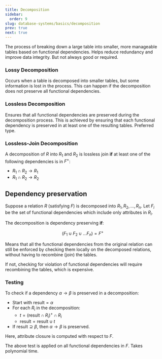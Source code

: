 ```yaml
---
title: Decomposition
sidebar:
  order: 9
slug: database-systems/basics/decomposition
prev: true
next: true
---
```


The process of breaking down a large table into smaller, more manageable tables based on functional dependencies. Helps reduce redundancy and improve data integrity. But not always good or required.

### Lossy Decomposition

Occurs when a table is decomposed into smaller tables, but some information is lost in the process. This can happen if the decomposition does not preserve all functional dependencies.

### Lossless Decomposition

Ensures that all functional dependencies are preserved during the decomposition process. This is achieved by ensuring that each functional dependency is preserved in at least one of the resulting tables. Preferred type.

### Lossless-Join Decomposition

A decomposition of $R$ into $R_1$ and $R_2$ is lossless join **if** at least one of the following dependencies is in $F^+$:
- $R_1 \cap R_2 \rightarrow R_1$
- $R_1 \cap R_2 \rightarrow R_2$

## Dependency preservation

Suppose a relation $R$ (satisfying $F$) is decomposed into $R_1, R_2, \ldots, R_n$. Let $F_i$ be the set of functional dependencies which include only attributes in $R_i$.

The decomposition is dependency preserving **if**:

```math
(F_1 \cup F_2 \cup \ldots F_n) = F^+
```

Means that all the functional dependencies from the original relation can still be enforced by checking them locally on the decomposed relations, without having to recombine (join) the tables.

If not, checking for violation of functional dependencies will require recombining the tables, which is expensive.


### Testing

To check if a dependency $\alpha \rightarrow \beta$ is preserved in a decomposition:

- Start with $\text{result} = \alpha$
- For each $R_i$ in the decomposition:
  - $t = (\text{result} \cap R_i)^+ \cap R_i$
  - $\text{result} = \text{result} \cup t$
- If $\text{result} \supseteq \beta$, then $\alpha \rightarrow \beta$ is preserved.

Here, attribute closure is computed with respect to $F$.

The above test is applied on all functional dependencies in $F$. Takes polynomial time.
